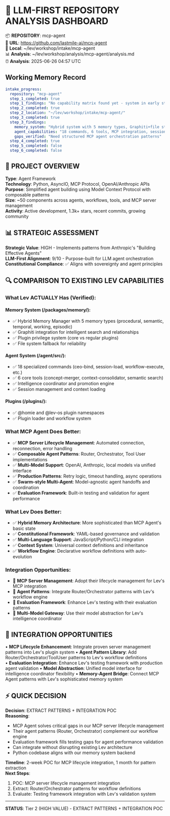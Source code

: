 # 🧠 LLM-FIRST REPOSITORY ANALYSIS DASHBOARD

📦 **REPOSITORY**: mcp-agent  
🔗 **URL**: https://github.com/lastmile-ai/mcp-agent  
📁 **Local**: ~/lev/workshop/intake/mcp-agent  
📊 **Analysis**: ~/lev/workshop/analysis/mcp-agent/analysis.md  
⏰ **Analysis**: 2025-06-26 04:57 UTC

## Working Memory Record
```yaml
intake_progress:
  repository: "mcp-agent"
  step_1_completed: true
  step_1_findings: "No capability matrix found yet - system in early stages"
  step_2_completed: true
  step_2_location: "~/lev/workshop/intake/mcp-agent/"
  step_3_completed: true
  step_3_findings: 
    memory_system: "Hybrid system with 5 memory types, Graphiti+file storage, plugin privilege system"
    agent_capabilities: "18 commands, 6 tools, MCP integration, session management"
    gaps_verified: "Need structured MCP agent orchestration patterns"
  step_4_completed: true
  step_5_completed: false
  step_6_completed: false
```

## 🎯 PROJECT OVERVIEW
**Type**: Agent Framework  
**Technology**: Python, AsyncIO, MCP Protocol, OpenAI/Anthropic APIs  
**Purpose**: Simplified agent building using Model Context Protocol with composable patterns  
**Size**: ~50 components across agents, workflows, tools, and MCP server management  
**Activity**: Active development, 1.3k+ stars, recent commits, growing community

## 📊 STRATEGIC ASSESSMENT
**Strategic Value**: HIGH - Implements patterns from Anthropic's "Building Effective Agents"  
**LLM-First Alignment**: 9/10 - Purpose-built for LLM agent orchestration  
**Constitutional Compliance**: ✅ Aligns with sovereignty and agent principles

## 🔍 COMPARISON TO EXISTING LEV CAPABILITIES

### What Lev ACTUALLY Has (Verified):
#### Memory System (/packages/memory/):
- ✅ Hybrid Memory Manager with 5 memory types (procedural, semantic, temporal, working, episodic)
- ✅ Graphiti integration for intelligent search and relationships
- ✅ Plugin privilege system (core vs regular plugins)
- ✅ File system fallback for reliability

#### Agent System (/agent/src/):
- ✅ 18 specialized commands (ceo-bind, session-load, workflow-execute, etc.)
- ✅ 6 core tools (concept-merger, context-consolidator, semantic search)
- ✅ Intelligence coordinator and promotion engine
- ✅ Session management and context loading

#### Plugins (/plugins/):
- ✅ @homie and @lev-os plugin namespaces
- ✅ Plugin loader and workflow system

### What MCP Agent Does Better:
- ✅ **MCP Server Lifecycle Management**: Automated connection, reconnection, error handling
- ✅ **Composable Agent Patterns**: Router, Orchestrator, Tool User implementations
- ✅ **Multi-Model Support**: OpenAI, Anthropic, local models via unified interface  
- ✅ **Production Patterns**: Retry logic, timeout handling, async operations
- ✅ **Swarm-style Multi-Agent**: Model-agnostic agent handoffs and coordination
- ✅ **Evaluation Framework**: Built-in testing and validation for agent performance

### What Lev Does Better:
- ✅ **Hybrid Memory Architecture**: More sophisticated than MCP Agent's basic state
- ✅ **Constitutional Framework**: YAML-based governance and validation
- ✅ **Multi-Language Support**: JavaScript/Python/CLI integration
- ✅ **Context System**: Universal context definitions and inheritance
- ✅ **Workflow Engine**: Declarative workflow definitions with auto-evolution

### Integration Opportunities:
- 🔄 **MCP Server Management**: Adopt their lifecycle management for Lev's MCP integration
- 🔄 **Agent Patterns**: Integrate Router/Orchestrator patterns with Lev's workflow engine  
- 🔄 **Evaluation Framework**: Enhance Lev's testing with their evaluation patterns
- 🔄 **Multi-Model Gateway**: Use their model abstraction for Lev's intelligence coordinator
## 🔗 INTEGRATION OPPORTUNITIES  
• **MCP Lifecycle Enhancement**: Integrate proven server management patterns into Lev's plugin system
• **Agent Pattern Library**: Add Router/Orchestrator/ToolUser patterns to Lev's workflow definitions  
• **Evaluation Integration**: Enhance Lev's testing framework with production agent validation
• **Model Abstraction**: Unified model interface for intelligence coordinator flexibility
• **Memory-Agent Bridge**: Connect MCP Agent patterns with Lev's sophisticated memory system

## ⚡ QUICK DECISION
**Decision**: EXTRACT PATTERNS + INTEGRATION POC  
**Reasoning**: 
- MCP Agent solves critical gaps in our MCP server lifecycle management
- Their agent patterns (Router, Orchestrator) complement our workflow engine
- Evaluation framework fills testing gaps for agent performance validation
- Can integrate without disrupting existing Lev architecture
- Python codebase aligns with our memory system backend

**Timeline**: 2-week POC for MCP lifecycle integration, 1 month for pattern extraction  
**Next Steps**: 
1. POC: MCP server lifecycle management integration
2. Extract: Router/Orchestrator patterns for workflow definitions
3. Evaluate: Testing framework integration with Lev's validation system

---
**STATUS**: Tier 2 (HIGH VALUE) - EXTRACT PATTERNS + INTEGRATION POC